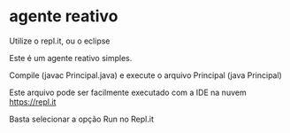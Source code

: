 # agente reativo

Utilize o repl.it, ou o eclipse

Este é um agente reativo simples.

Compile (javac Principal.java) e execute o arquivo Principal (java Principal)

Este arquivo pode ser facilmente executado com a IDE na nuvem https://repl.it

Basta selecionar a opção Run no Repl.it

